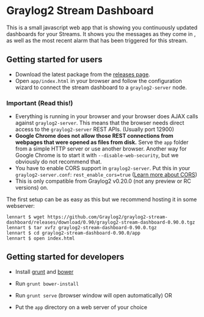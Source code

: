 # Graylog2 Stream Dashboard

This is a small javascript web app that is showing you continuously updated dashboards for your Streams. It shows you the messages as they come in , as well as the most recent alarm that has been triggered for this stream.

Getting started for users
-------------------------

* Download the latest package from the [releases page](https://github.com/Graylog2/graylog2-stream-dashboard/releases).
* Open `app/index.html` in your browser and follow the configuration wizard to connect the stream dashboard to a `graylog2-server` node.

### Important (Read this!)

* Everything is running in your browser and your browser does AJAX calls against `graylog2-server`. This means that the browser needs direct access to the `graylog2-server` REST APIs. (Usually port 12900)
* **Google Chrome does not allow those REST connections from webpages that were opened as files from disk.** Serve the `app` folder from a simple HTTP server or use another browser. Another way for Google Chrome is to start it with `--disable-web-security`, but we obviously do not recommend that.
* You have to enable CORS support in `graylog2-server`. Put this in your `graylog2-server.conf`: `rest_enable_cors=true` ([Learn more about CORS](http://enable-cors.org/))
* This is only compatible from Graylog2 v0.20.0 (not any preview or RC versions) on.

The first setup can be as easy as this but we recommend hosting it in some webserver:

    lennart $ wget https://github.com/Graylog2/graylog2-stream-dashboard/releases/download/0.90/graylog2-stream-dashboard-0.90.0.tgz
    lennart $ tar xvfz graylog2-stream-dashboard-0.90.0.tgz
    lennart $ cd graylog2-stream-dashboard-0.90.0/app
    lennart $ open index.html

Getting started for developers
------------------------------

* Install [grunt](http://gruntjs.com) and [bower](http://bower.io)
* Run `grunt bower-install`

* Run `grunt serve` (browser window will open automatically)
OR
* Put the `app` directory on a web server of your choice
